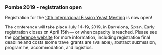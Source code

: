 ### Pombe 2019 - registration open
<!-- newsfeed_thumbnail: pombe2019tiny.png -->

Registration for the 
[10th International Fission Yeast Meeting](http://www.pombe2019.com)
is now open!

The conference will take place July 14-19, 2019, in Barcelona,
Spain. Early registration closes on April 15th &mdash; or when
capacity is reached. Please see the [conference website](http://www.pombe2019.com) 
for more information, including registration final deadline and costs
(some travel grants are available), abstract submission, programme,
accommodation, and logistics.

